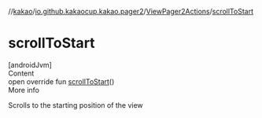//[kakao](../../../index.md)/[io.github.kakaocup.kakao.pager2](../index.md)/[ViewPager2Actions](index.md)/[scrollToStart](scroll-to-start.md)



# scrollToStart  
[androidJvm]  
Content  
open override fun [scrollToStart](scroll-to-start.md)()  
More info  


Scrolls to the starting position of the view

  



